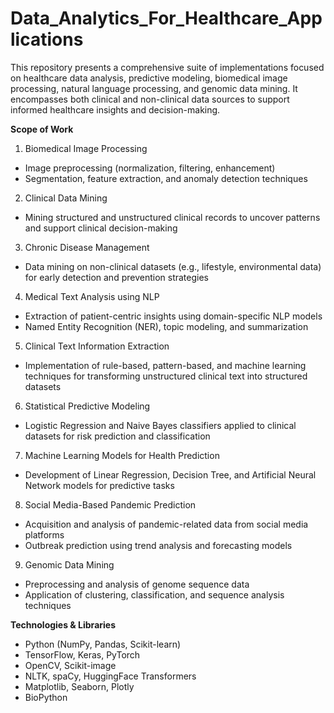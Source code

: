 # Data_Analytics_For_Healthcare_Applications

This repository presents a comprehensive suite of implementations focused on healthcare data analysis, predictive modeling, biomedical image processing, natural language processing, and genomic data mining. It encompasses both clinical and non-clinical data sources to support informed healthcare insights and decision-making.

**Scope of Work**

1. Biomedical Image Processing
- Image preprocessing (normalization, filtering, enhancement)
- Segmentation, feature extraction, and anomaly detection techniques
2. Clinical Data Mining
- Mining structured and unstructured clinical records to uncover patterns and support clinical decision-making
3. Chronic Disease Management
- Data mining on non-clinical datasets (e.g., lifestyle, environmental data) for early detection and prevention strategies
4. Medical Text Analysis using NLP
- Extraction of patient-centric insights using domain-specific NLP models
- Named Entity Recognition (NER), topic modeling, and summarization
5. Clinical Text Information Extraction
- Implementation of rule-based, pattern-based, and machine learning techniques for transforming unstructured clinical text into structured datasets
6. Statistical Predictive Modeling
- Logistic Regression and Naive Bayes classifiers applied to clinical datasets for risk prediction and classification
7. Machine Learning Models for Health Prediction
- Development of Linear Regression, Decision Tree, and Artificial Neural Network models for predictive tasks
8. Social Media-Based Pandemic Prediction
- Acquisition and analysis of pandemic-related data from social media platforms
- Outbreak prediction using trend analysis and forecasting models
9. Genomic Data Mining
- Preprocessing and analysis of genome sequence data
- Application of clustering, classification, and sequence analysis techniques

**Technologies & Libraries**

- Python (NumPy, Pandas, Scikit-learn)
- TensorFlow, Keras, PyTorch
- OpenCV, Scikit-image
- NLTK, spaCy, HuggingFace Transformers
- Matplotlib, Seaborn, Plotly
- BioPython

